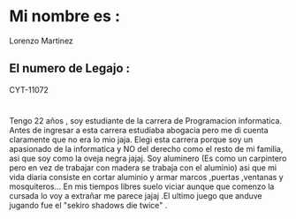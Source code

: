 # Mi nombre es :
  Lorenzo Martinez
## El numero de Legajo :
  CYT-11072
 #
  Tengo 22 años , soy estudiante de la carrera de Programacion informatica. Antes de ingresar a esta carrera estudiaba abogacia pero me di cuenta claramente que no era lo mio jaja.
  Elegi esta carrera porque soy un apasionado de la informatica y NO del derecho como el resto de mi familia, asi que soy como la oveja negra jajaj. Soy aluminero (Es como un carpintero pero en vez de trabajar con madera 
  se trabaja con el  aluminio) asi que mi vida diaria consiste en cortar aluminio y  armar marcos ,puertas ,ventanas y mosquiteros...
  En mis tiempos libres suelo viciar aunque que comenzo la cursada lo voy a extrañar me parece jajaj .El ultimo juego que anduve jugando fue el "sekiro shadows die twice" . 
